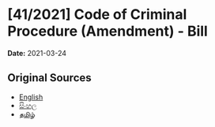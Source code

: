 # [41/2021] Code of Criminal Procedure (Amendment) - Bill

**Date:** 2021-03-24

## Original Sources

- [English](https://documents.gov.lk/view/bills/2021/3/41-2021_E.pdf)
- [සිංහල](https://documents.gov.lk/view/bills/2021/3/41-2021_S.pdf)
- [தமிழ்](https://documents.gov.lk/view/bills/2021/3/41-2021_T.pdf)
